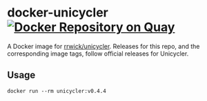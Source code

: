 # docker-unicycler [![Docker Repository on Quay](https://quay.io/repository/refgenomics/docker-unicycler/status "Docker Repository on Quay")](https://quay.io/repository/refgenomics/docker-unicycler)

A Docker image for [rrwick/unicycler](https://github.com/rrwick/Unicycler). Releases for this repo, and the corresponding image tags, follow official releases for Unicycler.

## Usage

`docker run --rm unicycler:v0.4.4`

